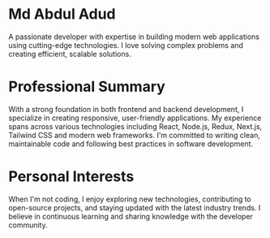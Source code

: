 # Md Abdul Adud

A passionate developer with expertise in building modern web applications using cutting-edge technologies.
I love solving complex problems and creating efficient, scalable solutions.

# Professional Summary

With a strong foundation in both frontend and backend development, I specialize in creating responsive, user-friendly applications. My experience spans across various technologies including React, Node.js, Redux, Next.js, Tailwind CSS and modern web frameworks. I'm committed to writing clean, maintainable code and following best practices in software development.

# Personal Interests

When I'm not coding, I enjoy exploring new technologies, contributing to open-source projects, and staying updated with the latest industry trends. I believe in continuous learning and sharing knowledge with the developer community.